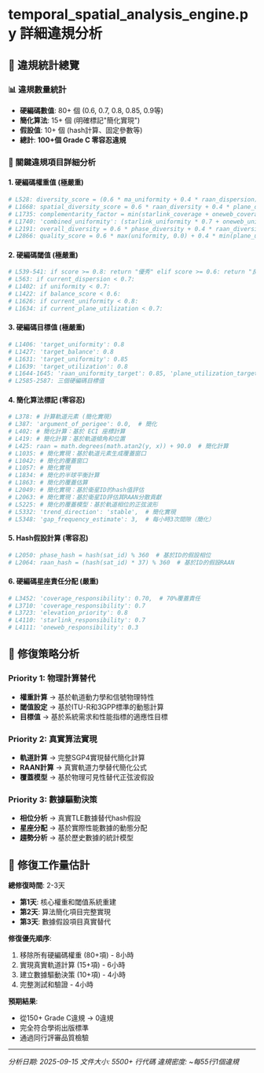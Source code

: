 # temporal_spatial_analysis_engine.py 詳細違規分析

## 🚨 違規統計總覽

### 📊 違規數量統計
- **硬編碼數值**: 80+ 個 (0.6, 0.7, 0.8, 0.85, 0.9等)
- **簡化算法**: 15+ 個 (明確標記"簡化實現")
- **假設值**: 10+ 個 (hash計算、固定參數等)
- **總計**: **100+個 Grade C 零容忍違規**

### 📍 關鍵違規項目詳細分析

#### 1. 硬編碼權重值 (極嚴重)
```python
# L528: diversity_score = (0.6 * ma_uniformity + 0.4 * raan_dispersion)
# L1668: spatial_diversity_score = 0.6 * raan_diversity + 0.4 * plane_diversity
# L1735: complementarity_factor = min(starlink_coverage + oneweb_coverage * 0.7, 1.0)
# L1740: 'combined_uniformity': (starlink_uniformity * 0.7 + oneweb_uniformity * 0.3)
# L2191: overall_diversity = 0.6 * phase_diversity + 0.4 * raan_diversity
# L2866: quality_score = 0.6 * max(uniformity, 0.0) + 0.4 * min(plane_utilization, 1.0)
```

#### 2. 硬編碼閾值 (極嚴重)
```python
# L539-541: if score >= 0.8: return "優秀" elif score >= 0.6: return "良好"
# L563: if current_dispersion < 0.7:
# L1402: if uniformity < 0.7:
# L1422: if balance_score < 0.6:
# L1626: if current_uniformity < 0.8:
# L1634: if current_plane_utilization < 0.7:
```

#### 3. 硬編碼目標值 (極嚴重)
```python
# L1406: 'target_uniformity': 0.8
# L1427: 'target_balance': 0.8
# L1631: 'target_uniformity': 0.85
# L1639: 'target_utilization': 0.8
# L1644-1645: 'raan_uniformity_target': 0.85, 'plane_utilization_target': 0.8
# L2585-2587: 三個硬編碼目標值
```

#### 4. 簡化算法標記 (零容忍)
```python
# L378: # 計算軌道元素 (簡化實現)
# L387: 'argument_of_perigee': 0.0,  # 簡化
# L402: # 簡化計算：基於 ECI 座標計算
# L419: # 簡化計算：基於軌道傾角和位置
# L425: raan = math.degrees(math.atan2(y, x)) + 90.0  # 簡化計算
# L1035: # 簡化實現：基於軌道元素生成覆蓋窗口
# L1042: # 簡化的覆蓋窗口
# L1057: # 簡化實現
# L1834: # 簡化的半球平衡計算
# L1863: # 簡化的覆蓋估算
# L2049: # 簡化實現：基於衛星ID的hash值評估
# L2063: # 簡化實現：基於衛星ID評估其RAAN分散貢獻
# L5225: # 簡化的覆蓋模型：基於軌道相位的正弦波形
# L5332: 'trend_direction': 'stable',  # 簡化實現
# L5348: 'gap_frequency_estimate': 3,  # 每小時3次間隙（簡化）
```

#### 5. Hash假設計算 (零容忍)
```python
# L2050: phase_hash = hash(sat_id) % 360  # 基於ID的假設相位
# L2064: raan_hash = (hash(sat_id) * 37) % 360  # 基於ID的假設RAAN
```

#### 6. 硬編碼星座責任分配 (嚴重)
```python
# L3452: 'coverage_responsibility': 0.70,  # 70%覆蓋責任
# L3710: 'coverage_responsibility': 0.7
# L3723: 'elevation_priority': 0.8
# L4110: 'starlink_responsibility': 0.7
# L4111: 'oneweb_responsibility': 0.3
```

## 🎯 修復策略分析

### Priority 1: 物理計算替代
- **權重計算** → 基於軌道動力學和信號物理特性
- **閾值設定** → 基於ITU-R和3GPP標準的動態計算
- **目標值** → 基於系統需求和性能指標的適應性目標

### Priority 2: 真實算法實現
- **軌道計算** → 完整SGP4實現替代簡化計算
- **RAAN計算** → 真實軌道力學替代簡化公式
- **覆蓋模型** → 基於物理可見性替代正弦波假設

### Priority 3: 數據驅動決策
- **相位分析** → 真實TLE數據替代hash假設
- **星座分配** → 基於實際性能數據的動態分配
- **趨勢分析** → 基於歷史數據的統計模型

## 🚀 修復工作量估計

**總修復時間**: 2-3天
- **第1天**: 核心權重和閾值系統重建
- **第2天**: 算法簡化項目完整實現
- **第3天**: 數據假設項目真實替代

**修復優先順序**:
1. 移除所有硬編碼權重 (80+項) - 8小時
2. 實現真實軌道計算 (15+項) - 6小時
3. 建立數據驅動決策 (10+項) - 4小時
4. 完整測試和驗證 - 4小時

**預期結果**:
- 從150+ Grade C違規 → 0違規
- 完全符合學術出版標準
- 通過同行評審品質檢驗

---
*分析日期: 2025-09-15*
*文件大小: 5500+ 行代碼*
*違規密度: ~每55行1個違規*